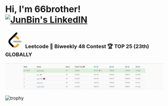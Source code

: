 # Hi, I'm 66brother!<a href="https://www.linkedin.com/in/junbin-liang-482556176/"> <img alt="JunBin's LinkedIN" width="40px" src="https://cdn.jsdelivr.net/npm/simple-icons@3.0.1/icons/linkedin.svg" /> </a> 

###  <img src="./LeetCode_logo.png" width = "60px"> Leetcode 	:star2: Biweekly 48 Contest :trophy: TOP 25 (23th) GLOBALLY
<img src="./leetcode23th.jpg">

![trophy](https://github-profile-trophy.vercel.app/?username=JunBinLiang&title=Commit,Followers)
<img align="left" alt="" width="800px" src="./4.gif" /> 



<!-- ![Top Langs](https://github-readme-stats.vercel.app/api/top-langs/?username=JunBinLiang&layout=compact)  <img align="left" src="https://github.com/SP-XD/SP-XD/blob/main/images/dino.gif?raw=true" height="250px" /> -->
 
